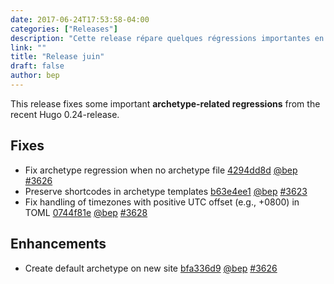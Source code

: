```yaml
---
date: 2017-06-24T17:53:58-04:00
categories: ["Releases"]
description: "Cette release répare quelques régressions importantes en rapport avec les archétypes de la version Hugo 0.24"
link: ""
title: "Release juin"
draft: false
author: bep
---
```


This release fixes some important **archetype-related regressions** from the recent Hugo 0.24-release.

## Fixes

* Fix archetype regression when no archetype file [4294dd8d](https://github.com/gohugoio/hugo/commit/4294dd8d9d22bd8107b7904d5389967da1f83f27) [@bep](https://github.com/bep) [#3626](https://github.com/gohugoio/hugo/issues/3626) 
* Preserve shortcodes in archetype templates [b63e4ee1](https://github.com/gohugoio/hugo/commit/b63e4ee198c875b73a6a9af6bb809589785ed589) [@bep](https://github.com/bep) [#3623](https://github.com/gohugoio/hugo/issues/3623) 
* Fix handling of timezones with positive UTC offset (e.g., +0800) in TOML [0744f81e](https://github.com/gohugoio/hugo/commit/0744f81ec00bb8888f59d6c8b5f57096e07e70b1) [@bep](https://github.com/bep) [#3628](https://github.com/gohugoio/hugo/issues/3628) 

## Enhancements

* Create default archetype on new site [bfa336d9](https://github.com/gohugoio/hugo/commit/bfa336d96173377b9bbe2298dbd101f6a718c174) [@bep](https://github.com/bep) [#3626](https://github.com/gohugoio/hugo/issues/3626) 